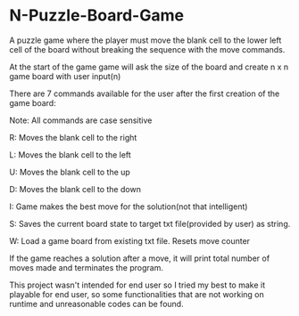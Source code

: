 # N-Puzzle-Board-Game
 A puzzle game where the player must move the blank cell to the lower left cell of the board without breaking the sequence with the move commands.

At the start of the game game will ask the size of the board and create n x n game board with user input(n)

There are 7 commands available for the user after the first creation of the game board:

Note: All commands are case sensitive

R: Moves the blank cell to the right

L: Moves the blank cell to the left

U: Moves the blank cell to the up

D: Moves the blank cell to the down

I: Game makes the best move for the solution(not that intelligent)

S: Saves the current board state to target txt file(provided by user) as string.

W: Load a game board from existing txt file. Resets move counter

If the game reaches a solution after a move, it will print total number of moves made and terminates the program.

This project wasn't intended for end user so I tried my best to make it playable for end user, so some functionalities that are not working on runtime and unreasonable codes can be found.
